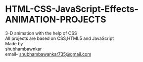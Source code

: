  # HTML-CSS-JavaScript-Effects-ANIMATION-PROJECTS

3-D  animation with the help of CSS
<br/>
All projects are based  on CSS,HTML5 and JavaScript
<br/>
Made by
<br/>
shubhambawnkar
<br/>
email- shubhambawankar735@gmail.com

